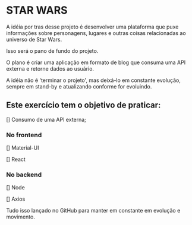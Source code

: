 # STAR WARS

A idéia por tras desse projeto é desenvolver uma plataforma que puxe informações sobre personagens, lugares e outras coisas relacionadas ao universo de Star Wars.

Isso será o pano de fundo do projeto.

O plano é criar uma aplicação em formato de blog que consuma uma API externa e retorne dados ao usuário.

A idéia não é 'terminar o projeto', mas deixá-lo em constante evolução, sempre em stand-by e atualizando conforme for evoluindo.

## Este exercício tem o objetivo de praticar:

[] Consumo de uma API externa;

### No frontend

[] Material-UI

[] React


### No backend

[] Node

[] Axios

Tudo isso lançado no GitHub para manter em constante em evolução e movimento.